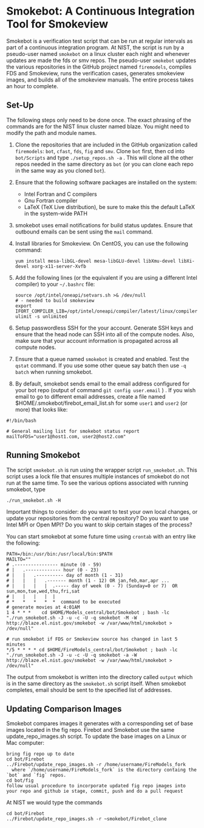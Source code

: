# Smokebot: A Continuous Integration Tool for Smokeview

Smokebot is a verification test script that can be run at regular intervals as part of a continuous integration program. At NIST, the script is run by a pseudo-user named `smokebot` on a linux cluster each night and whenever updates are made the fds or smv repos. The pseudo-user `smokebot` updates the various repositories in the GitHub project named `firemodels`, compiles FDS and Smokeview, runs the verification cases, generates smokeview images, and builds all of the smokeview manuals. The entire process takes an hour to complete.

## Set-Up

The following steps only need to be done once. The exact phrasing of the commands are for the NIST linux cluster named blaze. You might need to modify the path and module names.

1. Clone the repositories that are included in the GitHub organization called `firemodels`: `bot`, `cfast`, `fds`, `fig` and `smv`. Clone `bot` first, then cd into `bot/Scripts` and type `./setup_repos.sh -a` . This will clone all the other repos needed in the same directory as `bot` (or you can clone each repo in the same way as you cloned `bot`).

2. Ensure that the following software packages are installed on the system:

    * Intel Fortran and C compilers
    * Gnu Fortran compiler
    * LaTeX (TeX Live distribution), be sure to make this the default LaTeX in the system-wide PATH

3. smokebot uses email notifications for build status updates. Ensure that outbound emails can be sent using the `mail` command.

4. Install libraries for Smokeview. On CentOS, you can use the following command:
   ```
   yum install mesa-libGL-devel mesa-libGLU-devel libXmu-devel libXi-devel xorg-x11-server-Xvfb
   ```

5. Add the following lines (or the equivalent if you are using a different Intel compiler) to your `~/.bashrc` file:
    ```
    source /opt/intel/oneapi/setvars.sh >& /dev/null
    # - needed to build smokeview
    export IFORT_COMPILER_LIB=/opt/intel/oneapi/compiler/latest/linux/compiler/lib/intel64_lin
    ulimit -s unlimited
    ```
6. Setup passwordless SSH for the your account. Generate SSH keys and ensure that the head node can SSH into all of the compute nodes. Also, make sure that your account information is propagated across all compute nodes.

7. Ensure that a queue named `smokebot` is created and enabled. Test the `qstat` command.  If you use some other queue say batch then use `-q batch` when running smokebot.

8. By default, smokebot sends email to the email address configured for your bot repo (output of command `git config user.email` ) .  If you wish email to go to different email addresses, create a file named $HOME/.smokebot/firebot_email_list.sh for some `user1` and `user2` (or more) that looks like:

```
#!/bin/bash

# General mailing list for smokebot status report
mailToFDS="user1@host1.com, user2@host2.com"
```

## Running Smokebot

The script `smokebot.sh` is run using the wrapper script `run_smokebot.sh`. This script uses a lock file that ensures multiple instances of smokebot do not run at the same time. To see the various options associated with running smokebot, type
```
./run_smokebot.sh -H
```
Important things to consider: do you want to test your own local changes, or update your repositories from the central repository? Do you want to use Intel MPI or Open MPI? Do you want to skip certain stages of the process?

You can start smokebot at some future time using `crontab` with an entry like the following:
```
PATH=/bin:/usr/bin:/usr/local/bin:$PATH
MAILTO=""
# .---------------- minute (0 - 59)
# |   .------------- hour (0 - 23)
# |   |   .---------- day of month (1 - 31)
# |   |   |   .------- month (1 - 12) OR jan,feb,mar,apr ...
# |   |   |   |  .----- day of week (0 - 7) (Sunday=0 or 7)  OR sun,mon,tue,wed,thu,fri,sat
# |   |   |   |  |
# *   *   *   *  *  command to be executed
# generate movies at 4:01AM
1 4 * * *    cd $HOME/Models_central/bot/Smokebot ; bash -lc  "./run_smokebot.sh -J -u -c -U -q smokebot -M -W http://blaze.el.nist.gov/smokebot -w /var/www/html/smokebot > /dev/null"

# run smokebot if FDS or Smokeview source has changed in last 5 minutes
*/5 * * * * cd $HOME/FireModels_central/bot/Smokebot ; bash -lc "./run_smokebot.sh -J -u -c -U -q smokebot -a -W http://blaze.el.nist.gov/smokebot -w /var/www/html/smokebot > /dev/null"
```

The output from smokebot is written into the directory called `output` which is in the same directory as the `smokebot.sh` script itself. When smokebot completes, email should be sent to the specified list of addresses.

## Updating Comparison Images

Smokebot compares images it generates with a corresponding set of base images located in the fig repo.
Firebot and Smokebot use the same update_repo_images.sh script.
To update the base images on a Linux or Mac computer:

```
bring fig repo up to date
cd bot/Firebot
../Firebot/update_repo_images.sh -r /home/username/FireModels_fork
  where `/home/username/FireModels_fork` is the directory containg the `bot` and `fig` repos.
cd bot/fig
follow usual procedure to incorporate updated fig repo images into your repo and github ie stage, commit, push and do a pull request

```

At NIST we would type the commands

```
cd bot/Firebot
../Firebot/update_repo_images.sh -r ~smokebot/Firebot_clone
```

